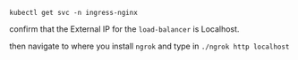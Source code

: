 `kubectl get svc -n ingress-nginx`

confirm that the External IP for the `load-balancer` is Localhost.

then navigate to where you install `ngrok` and type in `./ngrok http localhost`